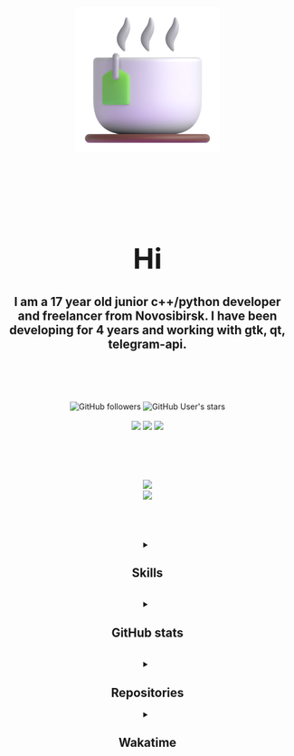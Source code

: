 
<div align="center">
    <br><br><br><br><br><br>
    <img src="https://github.com/bignutty/fluent-emoji/blob/main/animated/1f375.png?raw=true" ></img>
    <br><br><br><br><br><br>
    <h1 align="center" style="text-decoration: none; font-size: 50px;">Hi</h1>
    <h3 align="center" style="text-decoration: none; font-size: 21px;">I am a 17 year old junior c++/python developer and freelancer from Novosibirsk. I have been developing for 4 years and working with gtk, qt, telegram-api.</h3>
    <br><br>
</div>

<div align="center">
    <br><br>
	<img alt="GitHub followers" src="https://img.shields.io/github/followers/Nighty3098?style=for-the-badge&color=dbb6ed&logoColor=85e185&labelColor=1c1c29" />
    <img alt="GitHub User's stars" src="https://img.shields.io/github/stars/Nighty3098?style=for-the-badge&logo=apachespark&color=eed49f&logoColor=D9E0EE&labelColor=1c1c29" />
    <br><br>
    <a href="https://t.me/Night3098" target="blank"><img src="https://img.shields.io/badge/Telegram-7dc4e4?style=for-the-badge&logo=telegram&logoColor=black" /></a>
    <a href="mailto:night3098game@gmail.com" target="blank"><img src="https://img.shields.io/badge/Gmail-f5a7a0?style=for-the-badge&logo=gmail&logoColor=black" /></a>
    <a href="https://www.reddit.com/user/Night3098" target="blank"><img src="https://img.shields.io/badge/Reddit-f5a7a0?style=for-the-badge&logo=reddit&logoColor=black" /></a>
    <br><br><br><br>
</div>
<br>
<br>
<div id="header" align="center">
    <a href="https://discord.com/users/924996294378917938"><img src="https://lanyard-profile-readme.vercel.app/api/924996294378917938?bg=a6e0b8&theme=light&borderRadius=30px&idleMessage=I%20Love%20Anime%20(%20づ◕‿◕%20)づ" /></a>
    <br>
    <a href="https://Nighty3098.github.io/" target="blank"><img class="round" src="https://img.shields.io/badge/My Portfolio-%23a6e0b8.svg?style=for-the-badge&logo=git&logoColor=black" /></a>
    <br><br><br><br>
</div>
<br>
<details>
    <summary align="center"><h2 align="center">Skills</h2></summary>
        <h3 align="center"></h3>
        <br>
        <div class="languages" align="center">
	    <img src="https://skillicons.dev/icons?i=python,c,cpp,markdown,bash,css,html" />
        </div>
        <h3 align="center"></h3>
        <div class="tools" align="center">
            <img src="https://skillicons.dev/icons?i=neovim,vscode,cmake,sqlite,qt,git,linux" />
        </div>
</details>
<br>

<details align="center">
    <summary align="center"><h2 align="center">GitHub stats</h2></summary>
    <img src="https://github-profile-summary-cards.vercel.app/api/cards/profile-details?username=Nighty3098&theme=dracula&border_radius=20&border_color=61dafb" width="80%" />
    <img src="https://github-profile-summary-cards.vercel.app/api/cards/most-commit-language?username=Nighty3098&theme=dracula&border_radius=20&border_color=61dafb" width="40%"/>
    <img src="https://github-profile-summary-cards.vercel.app/api/cards/repos-per-language?username=Nighty3098&theme=dracula&border_radius=20&border_color=61dafb" width="40%"/>
    <img src="https://github-profile-summary-cards.vercel.app/api/cards/stats?username=Nighty3098&theme=dracula&border_radius=20&border_color=61dafb" width="40%"/>
    <img src="https://github-profile-summary-cards.vercel.app/api/cards/productive-time?username=Nighty3098&theme=dracula&border_radius=20&border_color=61dafb" width="40%"/>
</details>
<br>

<details align="center">
	<summary align="center"><h2 align="center">Repositories</h2></summary>
	<div align="center">
		<div align="center" style="display: flex;">
			<a href="https://github.com/Nighty3098/CodeKeeper" title="Project manager for developers"><img width="40%" src="https://github-readme-stats.vercel.app/api/pin/?username=Nighty3098&repo=CodeKeeper&theme=dracula&border_color=61dafb&border_radius=10"></a>
			<a href="https://github.com/Nighty3098/FinanceTrackerBot" title="Telegram bot for tracking finances"><img width="40%" src="https://github-readme-stats.vercel.app/api/pin/?username=Nighty3098&repo=FinanceTrackerBot&theme=dracula&border_color=61dafb&border_radius=10"></a>
			<a href="https://github.com/Nighty3098/Nighty3098.github.io" title="My portfolio website"><img width="40%" src="https://github-readme-stats.vercel.app/api/pin/?username=Nighty3098&repo=Nighty3098.github.io&theme=dracula&border_color=61dafb&border_radius=10"></a>
			<a href="https://github.com/Nighty3098/TGSB" title="SMS bomber. TG bot service"><img width="40%" src="https://github-readme-stats.vercel.app/api/pin/?username=Nighty3098&repo=TGSB&theme=dracula&border_color=61dafb&border_radius=10"></a>
			<a href="https://github.com/Nighty3098/DevDotfiles" title="Configuration files for nvim, kitty, i3 and other necessary programs"><img width="40%" src="https://github-readme-stats.vercel.app/api/pin/?username=Nighty3098&repo=DevDotfiles&theme=dracula&border_color=61dafb&border_radius=10"></a>
			<a href="https://github.com/Nighty3098/cubes" title="A simple geometric game for two players written in c++ and sfml"><img width="40%" src="https://github-readme-stats.vercel.app/api/pin/?username=Nighty3098&repo=cubes&theme=dracula&border_color=61dafb&border_radius=10"></a>
		</div>
	</div>
</details>

<details align="center">
	<summary align="center"><h2 align="center">Wakatime</h2></summary>
	<div align="center">
		<img alt="Wakatime" src="https://wakatime.com/badge/user/018e8f78-65a7-4aa8-8c67-51796499853b.svg?style=for-the-badge&color=eed49f" /><br>
		<img src="https://github-readme-stats.vercel.app/api/wakatime?username=018e8f78-65a7-4aa8-8c67-51796499853b&theme=dracula" />
	</div>
</details>
